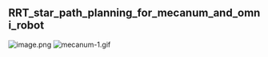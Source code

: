 ## RRT_star_path_planning_for_mecanum_and_omni_robot
![image.png](https://i.postimg.cc/CKyndFdH/image.png)
![mecanum-1.gif](https://i.postimg.cc/0jTLtsY2/mecanum-1.gif)
